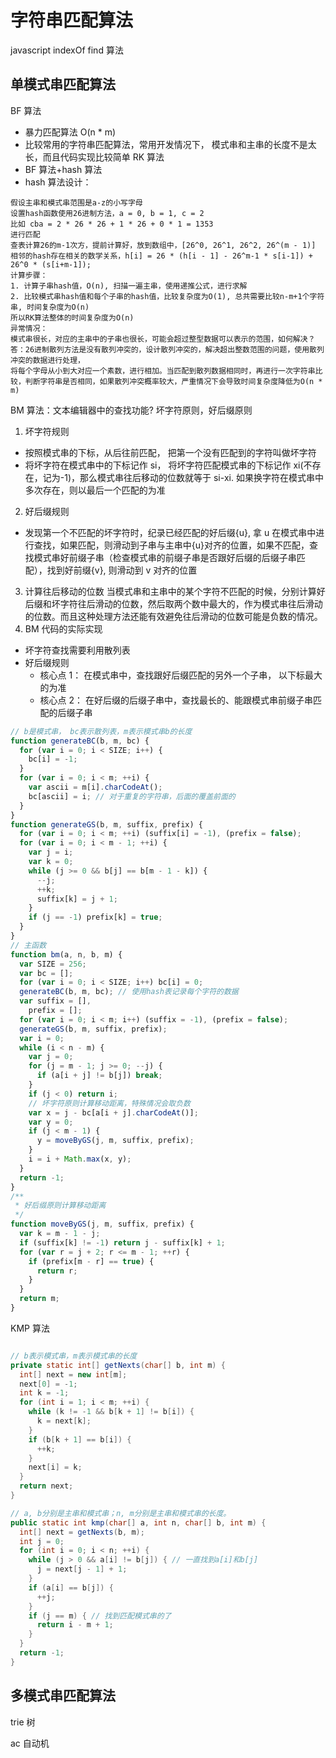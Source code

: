 # 字符串匹配算法

javascript indexOf find
算法

## 单模式串匹配算法

BF 算法

- 暴力匹配算法 O(n \* m)
- 比较常用的字符串匹配算法，常用开发情况下， 模式串和主串的长度不是太长，而且代码实现比较简单
  RK 算法
- BF 算法+hash 算法
- hash 算法设计：

```
假设主串和模式串范围是a-z的小写字母
设置hash函数使用26进制方法，a = 0, b = 1, c = 2
比如 cba = 2 * 26 * 26 + 1 * 26 + 0 * 1 = 1353
进行匹配
查表计算26的m-1次方，提前计算好，放到数组中，[26^0, 26^1, 26^2, 26^(m - 1)]
相邻的hash存在相关的数学关系，h[i] = 26 * (h[i - 1] - 26^m-1 * s[i-1]) + 26^0 * (s[i+m-1]);
计算步骤：
1. 计算子串hash值，O(n), 扫描一遍主串，使用递推公式，进行求解
2. 比较模式串hash值和每个子串的hash值，比较复杂度为O(1), 总共需要比较n-m+1个字符串, 时间复杂度为O(n)
所以RK算法整体的时间复杂度为O(n)
异常情况：
模式串很长，对应的主串中的子串也很长，可能会超过整型数据可以表示的范围，如何解决？
答：26进制散列方法是没有散列冲突的，设计散列冲突的，解决超出整数范围的问题，使用散列冲突的数据进行处理，
将每个字母从小到大对应一个素数，进行相加。当匹配到散列数据相同时，再进行一次字符串比较，判断字符串是否相同，如果散列冲突概率较大，严重情况下会导致时间复杂度降低为O(n * m)
```

BM 算法：文本编辑器中的查找功能?
坏字符原则，好后缀原则

1. 坏字符规则

- 按照模式串的下标，从后往前匹配， 把第一个没有匹配到的字符叫做坏字符
- 将坏字符在模式串中的下标记作 si， 将坏字符匹配模式串的下标记作 xi(不存在，记为-1)，那么模式串往后移动的位数就等于 si-xi. 如果换字符在模式串中多次存在，则以最后一个匹配的为准

2. 好后缀规则

- 发现第一个不匹配的坏字符时，纪录已经匹配的好后缀{u}, 拿 u 在模式串中进行查找，如果匹配，则滑动到子串与主串中{u}对齐的位置，如果不匹配，查找模式串好前缀子串（检查模式串的前缀子串是否跟好后缀的后缀子串匹配），找到好前缀{v}, 则滑动到 v 对齐的位置

3. 计算往后移动的位数
   当模式串和主串中的某个字符不匹配的时候，分别计算好后缀和坏字符往后滑动的位数，然后取两个数中最大的，作为模式串往后滑动的位数。而且这种处理方法还能有效避免往后滑动的位数可能是负数的情况。
4. BM 代码的实际实现

- 坏字符查找需要利用散列表
- 好后缀规则
  - 核心点 1： 在模式串中，查找跟好后缀匹配的另外一个子串， 以下标最大的为准
  - 核心点 2： 在好后缀的后缀子串中，查找最长的、能跟模式串前缀子串匹配的后缀子串

```js
// b是模式串， bc表示散列表，m表示模式串b的长度
function generateBC(b, m, bc) {
  for (var i = 0; i < SIZE; i++) {
    bc[i] = -1;
  }
  for (var i = 0; i < m; ++i) {
    var ascii = m[i].charCodeAt();
    bc[ascii] = i; // 对于重复的字符串，后面的覆盖前面的
  }
}
function generateGS(b, m, suffix, prefix) {
  for (var i = 0; i < m; ++i) (suffix[i] = -1), (prefix = false);
  for (var i = 0; i < m - 1; ++i) {
    var j = i;
    var k = 0;
    while (j >= 0 && b[j] == b[m - 1 - k]) {
      --j;
      ++k;
      suffix[k] = j + 1;
    }
    if (j == -1) prefix[k] = true;
  }
}
// 主函数
function bm(a, n, b, m) {
  var SIZE = 256;
  var bc = [];
  for (var i = 0; i < SIZE; i++) bc[i] = 0;
  generateBC(b, m, bc); // 使用hash表记录每个字符的数据
  var suffix = [],
    prefix = [];
  for (var i = 0; i < m; i++) (suffix = -1), (prefix = false);
  generateGS(b, m, suffix, prefix);
  var i = 0;
  while (i < n - m) {
    var j = 0;
    for (j = m - 1; j >= 0; --j) {
      if (a[i + j] != b[j]) break;
    }
    if (j < 0) return i;
    // 坏字符原则计算移动距离，特殊情况会取负数
    var x = j - bc[a[i + j].charCodeAt()];
    var y = 0;
    if (j < m - 1) {
      y = moveByGS(j, m, suffix, prefix);
    }
    i = i + Math.max(x, y);
  }
  return -1;
}
/**
 * 好后缀原则计算移动距离
 */
function moveByGS(j, m, suffix, prefix) {
  var k = m - 1 - j;
  if (suffix[k] != -1) return j - suffix[k] + 1;
  for (var r = j + 2; r <= m - 1; ++r) {
    if (prefix[m - r] == true) {
      return r;
    }
  }
  return m;
}
```

KMP 算法

```java

// b表示模式串，m表示模式串的长度
private static int[] getNexts(char[] b, int m) {
  int[] next = new int[m];
  next[0] = -1;
  int k = -1;
  for (int i = 1; i < m; ++i) {
    while (k != -1 && b[k + 1] != b[i]) {
      k = next[k];
    }
    if (b[k + 1] == b[i]) {
      ++k;
    }
    next[i] = k;
  }
  return next;
}

// a, b分别是主串和模式串；n, m分别是主串和模式串的长度。
public static int kmp(char[] a, int n, char[] b, int m) {
  int[] next = getNexts(b, m);
  int j = 0;
  for (int i = 0; i < n; ++i) {
    while (j > 0 && a[i] != b[j]) { // 一直找到a[i]和b[j]
      j = next[j - 1] + 1;
    }
    if (a[i] == b[j]) {
      ++j;
    }
    if (j == m) { // 找到匹配模式串的了
      return i - m + 1;
    }
  }
  return -1;
}
```

## 多模式串匹配算法

trie 树

ac 自动机
